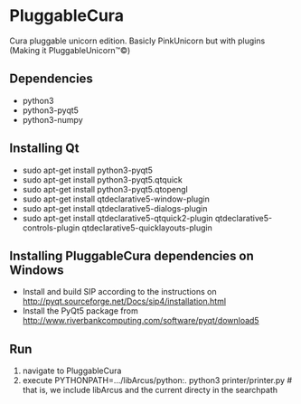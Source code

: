 PluggableCura
=============

Cura pluggable unicorn edition. Basicly PinkUnicorn but with plugins (Making it PluggableUnicorn™©)


Dependencies
------------
- python3
- python3-pyqt5
- python3-numpy

Installing Qt
-------------
- sudo apt-get install python3-pyqt5
- sudo apt-get install python3-pyqt5.qtquick
- sudo apt-get install python3-pyqt5.qtopengl
- sudo apt-get install qtdeclarative5-window-plugin
- sudo apt-get install qtdeclarative5-dialogs-plugin
- sudo apt-get install qtdeclarative5-qtquick2-plugin qtdeclarative5-controls-plugin qtdeclarative5-quicklayouts-plugin

Installing PluggableCura dependencies on Windows
-------------
- Install and build SIP according to the instructions on http://pyqt.sourceforge.net/Docs/sip4/installation.html
- Install the PyQt5 package from http://www.riverbankcomputing.com/software/pyqt/download5

Run
---
1. navigate to PluggableCura
2. execute
PYTHONPATH=.../libArcus/python:. python3 printer/printer.py # that is, we include libArcus and the current directy in the searchpath
